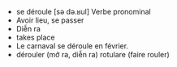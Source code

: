 
- se déroule	[sə də.ʁul]	Verbe pronominal	
- Avoir lieu, se passer	
- Diễn ra
- takes place	
- Le carnaval se déroule en février.	
- dérouler (mở ra, diễn ra)	rotulare (faire rouler)